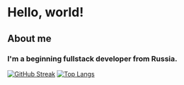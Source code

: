 # Hello, world!
## About me
### I'm a beginning fullstack developer from Russia.
[![GitHub Streak](http://github-readme-streak-stats.herokuapp.com?user=Gregory-coder&theme=dark&background=000000)](https://git.io/streak-stats)
[![Top Langs](https://github-readme-stats.vercel.app/api/top-langs/?username=Gregory-coder&layout=compact&theme=vision-friendly-dark)](https://github.com/anuraghazra/github-readme-stats)
